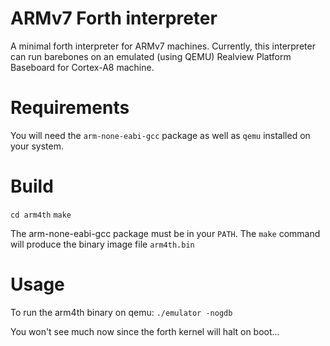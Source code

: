 # ARMv7 Forth interpreter

A minimal forth interpreter for ARMv7 machines.
Currently, this interpreter can run barebones on an emulated (using QEMU) Realview Platform Baseboard for Cortex-A8 machine.

# Requirements
You will need the `arm-none-eabi-gcc` package as well as `qemu` installed on your system.

# Build
`cd arm4th`
`make`

The arm-none-eabi-gcc package must be in your `PATH`.
The `make` command will produce the binary image file `arm4th.bin`

# Usage
To run the arm4th binary on qemu:
`./emulator -nogdb`

You won't see much now since the forth kernel will halt on boot...
